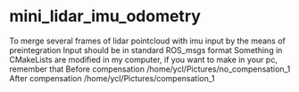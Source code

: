 # mini_lidar_imu_odometry
To merge several frames of lidar pointcloud with imu input by the means of preintegration
Input should be in standard ROS_msgs format
Something in CMakeLists are modified in my computer, if you want to make in your pc, remember that
Before compensation
/home/ycl/Pictures/no_compensation_1
After compensation
/home/ycl/Pictures/compensation_1
